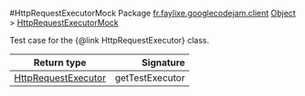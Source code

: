 #HttpRequestExecutorMock
Package [fr.faylixe.googlecodejam.client](nullfr/faylixe/googlecodejam/client)
[Object]() > [HttpRequestExecutorMock]()

Test case for the {@link HttpRequestExecutor} class.

Return type | Signature
--- | ---:
[HttpRequestExecutor]() | getTestExecutor
